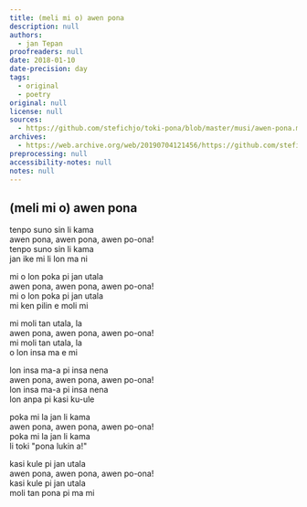 ```yaml
---
title: (meli mi o) awen pona
description: null
authors:
  - jan Tepan
proofreaders: null
date: 2018-01-10
date-precision: day
tags:
  - original
  - poetry
original: null
license: null
sources:
  - https://github.com/stefichjo/toki-pona/blob/master/musi/awen-pona.md
archives:
  - https://web.archive.org/web/20190704121456/https://github.com/stefichjo/toki-pona/blob/master/musi/awen-pona.md
preprocessing: null
accessibility-notes: null
notes: null
---
```


## (meli mi o) awen pona

tenpo suno sin li kama  \
awen pona, awen pona, awen po-ona!  \
tenpo suno sin li kama  \
jan ike mi li lon ma ni

mi o lon poka pi jan utala  \
awen pona, awen pona, awen po-ona!  \
mi o lon poka pi jan utala  \
mi ken pilin e moli mi

mi moli tan utala, la  \
awen pona, awen pona, awen po-ona!  \
mi moli tan utala, la  \
o lon insa ma e mi

lon insa ma-a pi insa nena  \
awen pona, awen pona, awen po-ona!  \
lon insa ma-a pi insa nena  \
lon anpa pi kasi ku-ule

poka mi la jan li kama  \
awen pona, awen pona, awen po-ona!  \
poka mi la jan li kama  \
li toki "pona lukin a!"

kasi kule pi jan utala  \
awen pona, awen pona, awen po-ona!  \
kasi kule pi jan utala  \
moli tan pona pi ma mi
